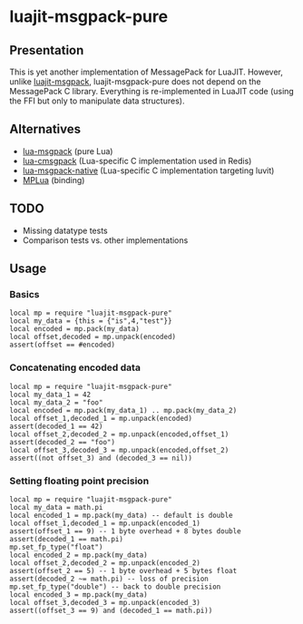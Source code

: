 # luajit-msgpack-pure

## Presentation

This is yet another implementation of MessagePack for LuaJIT.
However, unlike [luajit-msgpack](https://github.com/catwell/luajit-msgpack),
luajit-msgpack-pure does not depend on the MessagePack C library.
Everything is re-implemented in LuaJIT code (using the FFI but only to
manipulate data structures).

## Alternatives

 - [lua-msgpack](https://github.com/kengonakajima/lua-msgpack) (pure Lua)
 - [lua-cmsgpack](https://github.com/antirez/lua-cmsgpack)
   (Lua-specific C implementation used in Redis)
 - [lua-msgpack-native](https://github.com/kengonakajima/lua-msgpack-native)
   (Lua-specific C implementation targeting luvit)
 - [MPLua](https://github.com/nobu-k/mplua) (binding)

## TODO

- Missing datatype tests
- Comparison tests vs. other implementations

## Usage

### Basics

    local mp = require "luajit-msgpack-pure"
    local my_data = {this = {"is",4,"test"}}
    local encoded = mp.pack(my_data)
    local offset,decoded = mp.unpack(encoded)
    assert(offset == #encoded)

### Concatenating encoded data

    local mp = require "luajit-msgpack-pure"
    local my_data_1 = 42
    local my_data_2 = "foo"
    local encoded = mp.pack(my_data_1) .. mp.pack(my_data_2)
    local offset_1,decoded_1 = mp.unpack(encoded)
    assert(decoded_1 == 42)
    local offset_2,decoded_2 = mp.unpack(encoded,offset_1)
    assert(decoded_2 == "foo")
    local offset_3,decoded_3 = mp.unpack(encoded,offset_2)
    assert((not offset_3) and (decoded_3 == nil))

### Setting floating point precision

    local mp = require "luajit-msgpack-pure"
    local my_data = math.pi
    local encoded_1 = mp.pack(my_data) -- default is double
    local offset_1,decoded_1 = mp.unpack(encoded_1)
    assert(offset_1 == 9) -- 1 byte overhead + 8 bytes double
    assert(decoded_1 == math.pi)
    mp.set_fp_type("float")
    local encoded_2 = mp.pack(my_data)
    local offset_2,decoded_2 = mp.unpack(encoded_2)
    assert(offset_2 == 5) -- 1 byte overhead + 5 bytes float
    assert(decoded_2 ~= math.pi) -- loss of precision
    mp.set_fp_type("double") -- back to double precision
    local encoded_3 = mp.pack(my_data)
    local offset_3,decoded_3 = mp.unpack(encoded_3)
    assert((offset_3 == 9) and (decoded_1 == math.pi))
